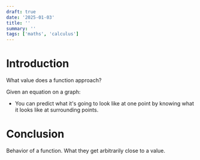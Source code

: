 ```yaml
---
draft: true
date: '2025-01-03'
title: ''
summary: ''
tags: ['maths', 'calculus']
---
```


# Introduction

What value does a function approach?

Given an equation on a graph:

- You can predict what it's going to look like at one point by knowing what it looks like at surrounding points.

# Conclusion

Behavior of a function. What they get arbitrarily close to a value.
